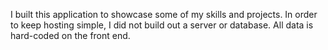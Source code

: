 I built this application to showcase some of my skills and projects. In order to keep hosting simple, I did not build out a server or database. All data is hard-coded on the front end. 
